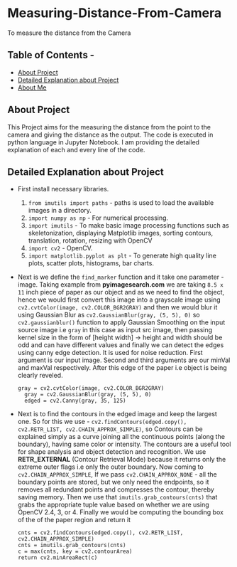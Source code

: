 # Measuring-Distance-From-Camera
To measure the distance from the Camera

## Table of Contents - 
* [About Project](#about-project)
* [Detailed Explanation about Project](#detailed-explanation-about-project)
* [About Me](#about-me)

## About Project
This Project aims for the measuring the distance from the point to the camera and giving the distance as the output. The code is executed in python language in Jupyter Notebook. I am providing the detailed explanation of each and every line of the code. 

## Detailed Explanation about Project
* First install necessary libraries. 
  1) `from imutils import paths` - paths is used to load the available images in a directory. 
  2) `import numpy as np` - For numerical processing. 
  3) `import imutils` - To make basic image processing functions such as skeletonization, displaying Matplotlib images, sorting contours, translation, rotation, resizing with OpenCV
  4) `import cv2` - OpenCV.
  5) `import matplotlib.pyplot as plt` - To generate high quality line plots, scatter plots, histograms, bar charts. 
  
* Next is we define the `find_marker` function and it take one parameter - image. Taking example from **pyimagesearch.com** we are taking `8.5 x 11` inch piece of paper as our object and as we need to find the object, hence we would first convert this image into a grayscale image using `cv2.cvtColor(image, cv2.COLOR_BGR2GRAY)` and then we would blur it using Gaussian Blur as `cv2.GaussianBlur(gray, (5, 5), 0)` so `cv2.gaussianblur()` function to apply Gaussian Smoothing on the input source image i.e `gray` in this case as input src image, then passing kernel size in the form of [height width] -> height and width should be odd and can have different values and finally we can detect the edges using canny edge detection. It is used for noise reduction. First argument is our input image. Second and third arguments are our minVal and maxVal respectively. After this edge of the paper i.e object is being clearly reveled.
    ```
    gray = cv2.cvtColor(image, cv2.COLOR_BGR2GRAY)
	  gray = cv2.GaussianBlur(gray, (5, 5), 0)
	  edged = cv2.Canny(gray, 35, 125)
    ```
* Next is to find the contours in the edged image and keep the largest one. So for this we use - `cv2.findContours(edged.copy(), cv2.RETR_LIST, cv2.CHAIN_APPROX_SIMPLE)`, so Contours can be explained simply as a curve joining all the continuous points (along the boundary), having same color or intensity. The contours are a useful tool for shape analysis and object detection and recognition. We use **RETR_EXTERNAL** (Contour Retrieval Mode) because it returns only the extreme outer flags i.e only the outer boundary. Now coming to `cv2.CHAIN_APPROX_SIMPLE`, If we pass `cv2.CHAIN_APPROX_NONE` - all the boundary points are stored, but we only need the endpoints, so it removes all redundant points and compresses the contour, thereby saving memory. Then we use that `imutils.grab_contours(cnts)` that grabs the appropriate tuple value based on whether we are using OpenCV 2.4, 3, or 4. Finally we would be computing the bounding box of the of the paper region and return it
    ```
    cnts = cv2.findContours(edged.copy(), cv2.RETR_LIST, cv2.CHAIN_APPROX_SIMPLE)
    cnts = imutils.grab_contours(cnts)
    c = max(cnts, key = cv2.contourArea)
    return cv2.minAreaRect(c)
    ```
